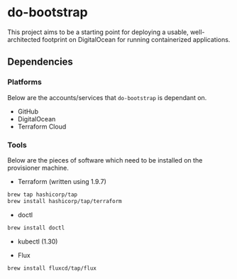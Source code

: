 # do-bootstrap

This project aims to be a starting point for deploying a usable, well-architected footprint on DigitalOcean for running containerized applications.

## Dependencies

### Platforms

Below are the accounts/services that `do-bootstrap` is dependant on.

* GitHub
* DigitalOcean
* Terraform Cloud

### Tools

Below are the pieces of software which need to be installed on the provisioner machine.

* Terraform (written using 1.9.7)

```sh
brew tap hashicorp/tap
brew install hashicorp/tap/terraform
```

* doctl

```sh
brew install doctl
```

* kubectl (1.30)

* Flux

```sh
brew install fluxcd/tap/flux
```
